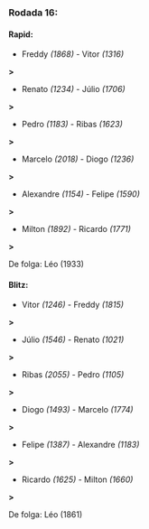 ### Rodada 16:

#### Rapid:

* Freddy *(1868)*     -     Vitor *(1316)*

 **>** 
* Renato *(1234)*     -     Júlio *(1706)*

 **>** 
* Pedro *(1183)*     -     Ribas *(1623)*

 **>** 
* Marcelo *(2018)*     -     Diogo *(1236)*

 **>** 
* Alexandre *(1154)*     -     Felipe *(1590)*

 **>** 
* Milton *(1892)*     -     Ricardo *(1771)*

 **>** 

De folga: Léo (1933)

#### Blitz:

* Vitor *(1246)*     -     Freddy *(1815)*

 **>** 
* Júlio *(1546)*     -     Renato *(1021)*

 **>** 
* Ribas *(2055)*     -     Pedro *(1105)*

 **>** 
* Diogo *(1493)*     -     Marcelo *(1774)*

 **>** 
* Felipe *(1387)*     -     Alexandre *(1183)*

 **>** 
* Ricardo *(1625)*     -     Milton *(1660)*

 **>** 

De folga: Léo (1861)

